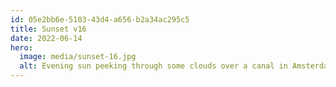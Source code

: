 ```yaml
---
id: 05e2bb6e-5103-43d4-a656-b2a34ac295c5
title: Sunset v16
date: 2022-06-14
hero:
  image: media/sunset-16.jpg
  alt: Evening sun peeking through some clouds over a canal in Amsterdam. Bridge over the water in the center. Medium and large sized buildings in the distance to the left and right. A lonely boat is floating on the canal.
---
```

